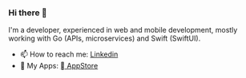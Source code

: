 ### Hi there 👋

I'm a developer, experienced in web and mobile development, mostly working with Go (APIs, microservices) and Swift (SwiftUI).

- 📫 How to reach me: [Linkedin](https://www.linkedin.com/in/mihailovsky/)
- 📱 My Apps: [ AppStore](https://apps.apple.com/my/developer/aliaksei-mikhailouski/id1682692291/)

<!--
**AliakseiM/AliakseiM** is a ✨ _special_ ✨ repository because its `README.md` (this file) appears on your GitHub profile.

Here are some ideas to get you started:

- 🔭 I’m currently working on ...
- 🌱 I’m currently learning ...
- 👯 I’m looking to collaborate on ...
- 🤔 I’m looking for help with ...
- 💬 Ask me about ...
- 📫 How to reach me: ...
- 😄 Pronouns: ...
- ⚡ Fun fact: ...
-->
